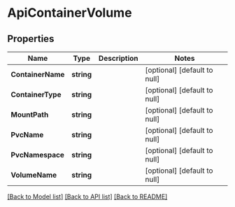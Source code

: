 # ApiContainerVolume

## Properties
Name | Type | Description | Notes
------------ | ------------- | ------------- | -------------
**ContainerName** | **string** |  | [optional] [default to null]
**ContainerType** | **string** |  | [optional] [default to null]
**MountPath** | **string** |  | [optional] [default to null]
**PvcName** | **string** |  | [optional] [default to null]
**PvcNamespace** | **string** |  | [optional] [default to null]
**VolumeName** | **string** |  | [optional] [default to null]

[[Back to Model list]](../README.md#documentation-for-models) [[Back to API list]](../README.md#documentation-for-api-endpoints) [[Back to README]](../README.md)

